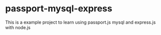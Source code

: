 # passport-mysql-express
This is a example project to learn using passport.js mysql and express.js with node.js
